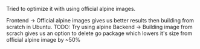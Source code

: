 Tried to optimize it with using official alpine images. 

Frontend -> Official alpine images gives us better results then building from scratch in Ubuntu. TODO: Try using alpine
Backend -> Building image from scrach gives us an option to delete go package which lowers it's size from official alpine image by ~50%
